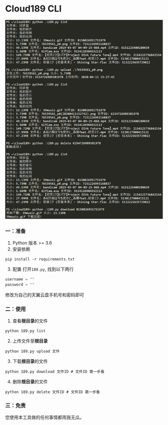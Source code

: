 # Cloud189 CLI
![alt cloud189](./src/view.png "使用图片")
### 一：准备
1. Python 版本 >= 3.6
2. 安装依赖
~~~shell
pip install -r requirements.txt
~~~
3. 配置
打开``189.py``, 找到以下两行  
~~~python
username = ""
password = ""
~~~
修改为自己的天翼云盘手机号和密码即可  
### 二：使用
1. 查看**根目录**的文件  
~~~shell
python 189.py list
~~~  
2. 上传文件至**根目录**  
~~~shell
python 189.py upload 文件
~~~  
3. 下载**根目录**的文件  
~~~shell
python 189.py download 文件ID # 文件ID 第一步看
~~~  
4. 删除**根目录**的文件  
~~~shell
python 189.py delete 文件ID # 文件ID 第一步看
~~~

### 三：免责
您使用本工具做的任何事情都雨我无瓜。
